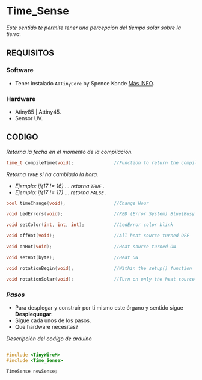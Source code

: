# Time_Sense

_Este sentido te permite tener una percepción del tiempo solar sobre la tierra._

## REQUISITOS

### Software
* Tener instalado `ATTinyCore` by Spence Konde [Más INFO](https://github.com/SpenceKonde/ATTinyCore).

### Hardware
* Atiny85 | Attiny45.
* Sensor UV.

## CODIGO

_Retorna la fecha en el momento de la compilación._
``` c++
time_t compileTime(void);				//Function to return the compile date and time as a time_t value
```
_Retorna ```TRUE``` si ha cambiado la hora._ 
* _Ejemplo: if(17 != 16) ... retorna `TRUE` ._
* _Ejemplo: if(17 != 17) ... retorna `FALSE` ._
``` c++
bool timeChange(void);					//Change Hour
```

``` c++
void LedErrors(void);					//RED (Error System) Blue(Busy System) Green(System is Work)
```
``` c++
void setColor(int, int, int);			//LedError color blink
```

``` c++
void offHot(void);						//All heat source turned OFF
```

``` c++
void onHot(void);						//Heat source turned ON
```

``` c++
void setHot(byte);						//Heat ON
```

``` c++
void rotationBegin(void);				//Within the setup() function 
```

``` c++
void rotationSolar(void);				//Turn on only the heat source associated with the rotation of the sun.
 ```


### *Pasos*
* Para desplegar y construir por ti mismo este órgano y sentido sigue **Desplequegar**.
* Sigue cada unos de los pasos.
* Que hardware necesitas?

_Descripción del codigo de arduino_

``` c++

#include <TinyWireM>
#include <Time_Sense>

TimeSense newSense;

```
